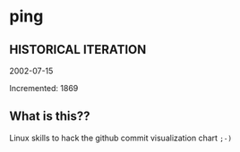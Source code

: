 # ping

## HISTORICAL ITERATION
2002-07-15

Incremented: 1869

## What is this?? 
Linux skills to hack the github commit visualization chart `;-)`
